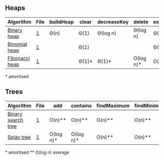 ## Heaps

| Algorithm              | File      | buildHeap | clear  | decreaseKey | delete     | extractMinimum | findMinimum | insert   | isEmpty | size | union    |
|------------------------|-----------|-----------|--------|-------------|------------|----------------|-------------|----------|---------|------|----------|
| [Binary heap][01_a]    | [1][01_1] | Θ(n)      | Θ(1)   | Θ(log n)    | Θ(log n)   | Θ(log n)       | Θ(1)        | Θ(log n) | Θ(1)    | Θ(1) | Θ(n)     |
| [Binomial heap][02_a]  | [1][02_1] |           | Θ(1)   |             |            | Θ(log n)       | O(log n)\*  | O(log n) | Θ(1)    | Θ(1) | Θ(log n) |
| [Fibonacci heap][03_a] | [1][03_1] |           | Θ(1)\* | Θ(1)\*      | O(log n)\* | O(log n)\*     | Θ(1)        | Θ(1)     | Θ(1)    | Θ(n) | Θ(1)    |

\* amortised

  [01_a]: http://www.growingwiththeweb.com/2014/02/bubble-sort.html
  [01_1]: https://github.com/Tyriar/js-data-structures/blob/master/src/binary-heap.js
  [02_a]: http://www.growingwiththeweb.com/2014/01/binomial-heap.html
  [02_1]: https://github.com/Tyriar/js-data-structures/blob/master/src/binomial-heap.js
  [03_a]: http://www.growingwiththeweb.com/2014/06/fibonacci-heap.html
  [03_1]: https://github.com/Tyriar/js-data-structures/blob/master/src/fibonacci-heap.js

## Trees

| Algorithm                   | File       | add        | contains   | findMaximum | findMinimum | isEmpty | remove     | traverse* | size |
|-----------------------------|------------|------------|------------|-------------|-------------|---------|------------|-----------|------|
| [Binary search tree][d01_a] | [1][d01_1] | O(n)\*\*   | O(n)\*\*   | O(n)\*\*    | O(n)\*\*    | Θ(1)    | O(n)\*\*   | Θ(n)      | Θ(1) |
| [Splay tree][d02_a]         | [1][d02_1] | O(log n)\* | O(log n)\* | O(n)\*\*    | O(n)\*\*    | Θ(1)    | O(log n)\* | Θ(n)      | Θ(1) |

\* amortised
\*\* O(log n) average

  [d01_a]: http://www.growingwiththeweb.com/2012/10/data-structures-binary-search-tree.html
  [d01_1]: https://github.com/Tyriar/js-data-structures/blob/master/src/binary-search-tree.js
  [d02_a]: http://www.growingwiththeweb.com/2013/06/data-structure-splay-tree.html
  [d02_1]: https://github.com/Tyriar/js-data-structures/blob/master/src/splay-tree.js
